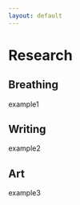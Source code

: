 ```yaml
---
layout: default
---
```


# Research
## Breathing
example1
## Writing
example2
## Art
example3